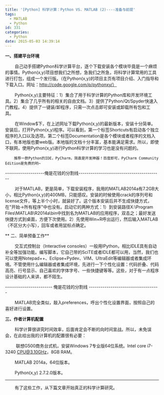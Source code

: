 ```yaml
---
title: '[Python] 科学计算：Python VS. MATLAB (2)----准备与前提'
tags:
  - MATLAB
  - Python
id: 331
categories:
  - Python
date: 2015-05-03 14:39:14
---
```


**一、搭建平台环境**
		

        自己动手搭建Python科学计算平台，逐个下载安装各个模块毕竟是一个麻烦的事情。Python(x,y)项目想我们之所想，急我们之所急，将科学计算常用的工具进行打包，组成一个发行版。（在Python(x,y)的项目主页有项目介绍、入门指导和下载入口。网址：http://code.google.com/p/pythonxy/）


        Python(x,y)主要特征：1）集合了用于科学计算的Python库和开发环境工具。2）集合了几乎所有的相关的自由文档。3）提供了Python/Qt/Spyder快速入门教程。4）提供了一键装/卸程序，只需一次点击即可安装或卸载所有包和工具。


        在Window$下，在上述网址下载Python(x,y)的最新版本，安装十分简单。安装后，打开Python(x,y)程序。可以看到，第一个标签Shortcuts有启动各个独立程序的入口以及选项。第二个标签Documentation是各个模块或者程序的文档入口，有本地版也要web版。本地版的文档十分丰富，基本能满足需求。所以，即使不联网，使用Python(x,y)进行Python科学计算的学习也是没有问题的。


        推荐一款Python的IDE，PyCharm，简直是开发神器！百度即可，PyCharm Community Edition是免费的哟~


--------------------俺是花钱的分割线------------------------------------------


        对于MATLAB，更是简单，下载安装程序，我用的MATLAB2014a有7.2GB大小，相比Python(x,y)的400MB，只能感叹。安装的时候使用crack的序列号和license文件，等上半个小时，就装好了。这个版本安装后并不生成快捷方式，在"开始→所有程序"中也没有。启动它的两种方式：1）到安装路径X:\Program Files\MATLAB\R2014a\bin中找到名为MATLAB的应用程序，双击之；最好发送快捷方式到桌面，方便下次使用。2）先使用Win+R呼出运行，然后输入MATLAB（不区分大小写），回车或者用鼠标点确定。


** 二、简单预备工作**
		

        交互式控制台（Interactive consoles）一般用IPython，相比IDLE具有自动补全等加强功能。编写脚本，它自己带的SciTE或者IDLE都可以用，当然，我们也可以使用Notepad++、Eclipse+Pydev、VIM、UltraEdit等编辑器或者集成环境。不管使用什么编辑器或者集成环境，先进行一下个性化设置：代码折叠、代码高亮、行号显示、自己喜欢的字体字号、一些快捷键等等。这些，对于有一点程序设计基础的人来讲，都不陌生。


------------------------ 俺是花钱的分割线 ------------------------------------


        MATLAB完全类似，敲入preferences，呼出个性化设置界面，按照自己的喜好进行设置。


**三、作者计算机配置**
		

        科学计算很讲究时间效率，后面肯定会不断的向时间宣战。所以，未免误会，在此给出我的计算机的配置很有必要：


         联想G500商务台式机，安装Windows 7专业版64位系统。Intel core i7-3240 CPU@3.10GHz，8GB RAM。


        MATLAB 2014a，64位版本。


        Python(x,y) 2.7.2.0版本。


--------------------------------------------------------------------------------------


        有了这些工作，从下篇文章开始真正的科学计算研究。
